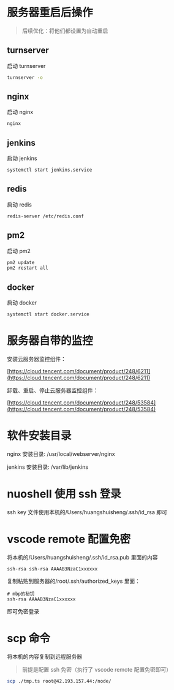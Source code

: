 # 服务器重启后操作

> 后续优化：将他们都设置为自动重启

## turnserver

启动 turnserver

```bash
turnserver -o
```

## nginx

启动 nginx

```bash
nginx
```

## jenkins

启动 jenkins

```bash
systemctl start jenkins.service
```

## redis

启动 redis

```bash
redis-server /etc/redis.conf
```

## pm2

启动 pm2

```bash
pm2 update
pm2 restart all
```

## docker

启动 docker

```bash
systemctl start docker.service
```

# 服务器自带的监控

安装云服务器监控组件：

[https://cloud.tencent.com/document/product/248/6211](https://cloud.tencent.com/document/product/248/6211)

卸载、重启、停止云服务器监控组件：

[https://cloud.tencent.com/document/product/248/53584](https://cloud.tencent.com/document/product/248/53584)

# 软件安装目录

nginx 安装目录: /usr/local/webserver/nginx

jenkins 安装目录: /var/lib/jenkins

# nuoshell 使用 ssh 登录

ssh key 文件使用本机的/Users/huangshuisheng/.ssh/id_rsa 即可

# vscode remote 配置免密

将本机的/Users/huangshuisheng/.ssh/id_rsa.pub 里面的内容

```
ssh-rsa ssh-rsa AAAAB3NzaC1xxxxxx
```

复制粘贴到服务器的/root/.ssh/authorized_keys 里面：

```
# mbp的秘钥
ssh-rsa AAAAB3NzaC1xxxxxx
```

即可免密登录

# scp 命令

将本机的内容复制到远程服务器

> 前提是配置 ssh 免密（执行了 vscode remote 配置免密即可）

```sh
scp ./tmp.ts root@42.193.157.44:/node/
```
